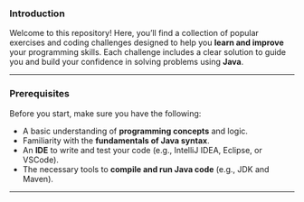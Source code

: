 ### Introduction  
Welcome to this repository! Here, you’ll find a collection of popular exercises and coding challenges designed to help you **learn and improve** your programming skills. Each challenge includes a clear solution to guide you and build your confidence in solving problems using **Java**.

---

### Prerequisites  
Before you start, make sure you have the following:  

- A basic understanding of **programming concepts** and logic.  
- Familiarity with the **fundamentals of Java syntax**.  
- An **IDE** to write and test your code (e.g., IntelliJ IDEA, Eclipse, or VSCode).  
- The necessary tools to **compile and run Java code** (e.g., JDK and Maven).  

---
